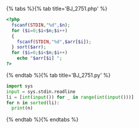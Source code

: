 {% tabs %}{% tab title='BJ_2751.php' %}

```php
<?php
  fscanf(STDIN,"%d",$n);
  for ($i=0;$i<$n;$i++)
  {
    fscanf(STDIN,"%d",$arr[$i]);
  } sort($arr);
  for ($i=0;$i<$n;$i++)
    echo "$arr[$i] ";
?>
```

{% endtab %}{% tab title='BJ_2751.py' %}

```py
import sys
input = sys.stdin.readline
li = [int(input()) for _ in range(int(input()))]
for n in sorted(li):
  print(n)
```

{% endtab %}{% endtabs %}
